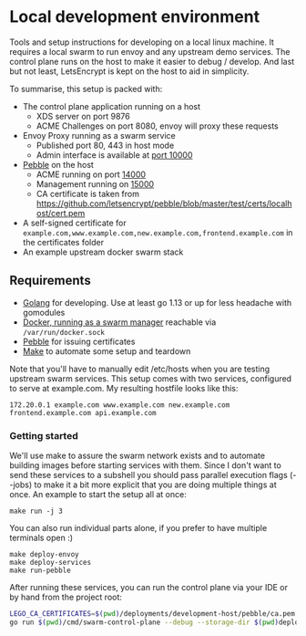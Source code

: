 # Local development environment

Tools and setup instructions for developing on a local linux machine. It requires a local swarm to run envoy
and any upstream demo services. The control plane runs on the host to make it easier to debug / develop. And last but not least, LetsEncrypt 
is kept on the host to aid in simplicity.  

To summarise, this setup is packed with:

- The control plane application running on a host
  - XDS server on port 9876
  - ACME Challenges on port 8080, envoy will proxy these requests
- Envoy Proxy running as a swarm service
  - Published port 80, 443 in host mode
  - Admin interface is available at [port 10000](http://localhost:10000)
- [Pebble](https://github.com/letsencrypt/pebble) on the host
  - ACME running on port [14000](https://127.0.0.1:14000/dir)
  - Management running on [15000](https://127.0.0.1:15000/)
  - CA certificate is taken from https://github.com/letsencrypt/pebble/blob/master/test/certs/localhost/cert.pem
- A self-signed certificate for `example.com,www.example.com,new.example.com,frontend.example.com` in the certificates folder
- An example upstream docker swarm stack


## Requirements

- [Golang](https://golang.org/doc/install) for developing. Use at least go 1.13 or up for less headache with gomodules
- [Docker, running as a swarm manager](https://docs.docker.com/engine/reference/commandline/swarm_init/) reachable via `/var/run/docker.sock`
- [Pebble](https://github.com/letsencrypt/pebble#install) for issuing certificates 
- [Make](https://www.gnu.org/software/make/) to automate some setup and teardown

Note that you'll have to manually edit /etc/hosts when you are testing upstream swarm services. This setup comes with two services, configured to serve at example.com.
My resulting hostfile looks like this: 
```
172.20.0.1 example.com www.example.com new.example.com frontend.example.com api.example.com
```

### Getting started

We'll use make to assure the swarm network exists and to automate building images before starting services with them. 
Since I don't want to send these services
 to a subshell you should pass parallel execution flags (--jobs) to make it a bit more explicit that you are doing multiple things at once.
 An example to start the setup all at once: 
```
make run -j 3
```

You can also run individual parts alone, if you prefer to have multiple terminals open :)
```
make deploy-envoy
make deploy-services
make run-pebble
```

After running these services, you can run the control plane via your IDE or by hand from the project root:

```bash
LEGO_CA_CERTIFICATES=$(pwd)/deployments/development-host/pebble/ca.pem \
go run $(pwd)/cmd/swarm-control-plane --debug --storage-dir $(pwd)deployments/development-host/certificates/ --acme-email you@provider.com --acme-accept-terms --acme-local
```
